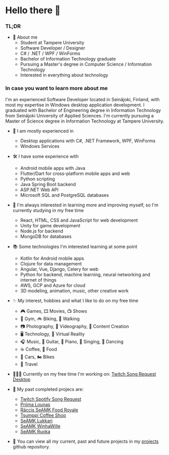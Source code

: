 # Hello there 👋

### TL;DR
- 💭 About me
  - Student at Tampere University
  - Software Developer / Designer
  - C# / .NET / WPF / WinForms
  - Bachelor of Information Technology graduate
  - Pursuing a Master's degree in Computer Science / Information Technology
  - Interested in everything about technology

### In case you want to learn more about me

I'm an experienced Software Developer located in Seinäjoki, Finland, with most my expertise in Windows desktop application development. I graduated with Bachelor of Engineering degree in Information Technology from Seinäjoki University of Applied Sciences. I'm currently pursuing a Master of Science degree in Information Technology at Tampere University.

- 💼 I am mostly experienced in
  - Desktop applications with C#, .NET Framework, WPF, WinForms
  - Windows Services

- 🛠️ I have some experience with
  - Android mobile apps with Java
  - Flutter/Dart for cross-platform mobile apps and web
  - Python scripting
  - Java Spring Boot backend
  - ASP.NET Web API
  - Microsoft SQL and PostgreSQL databases

- 🌱 I'm always interested in learning more and improving myself, so I'm currently studying in my free time
  - React, HTML, CSS and JavaScript for web development
  - Unity for game development
  - Node.js for backend
  - MongoDB for databases

- 📚 Some technologies I'm interested learning at some point
  - Kotlin for Android mobile apps
  - Clojure for data management
  - Angular, Vue, Django, Celery for web
  - Python for backend, machine learning, neural networking and internet of things
  - AWS, GCP and Azure for cloud
  - 3D modeling, animation, music, other creative work

- ✨ My interest, hobbies and what I like to do on my free time
  - 🎮 Games, 🎞️ Movies, 📺 Shows
  - 💪 Gym, 🚲 Biking, 🚶 Walking
  - 📷 Photography, 🎥 Videography, 💽 Content Creation
  - 🖥️ Technology, 🥽 Virtual Reality
  - 🎧 Music, 🎸 Guitar, 🎹 Piano, 🎤 Singing, 🕺 Dancing
  - ☕ Coffee, 🥘 Food
  - 🚗 Cars, 🏍️ Bikes
  - 🧳 Travel

- 👩🏻‍💻 Currently on my free time I'm working on: [Twitch Song Request Desktop](https://github.com/Koodattu/twitch-song-request-desktop)

- 🚀 My past completed projecs are:
  - [Twitch Spotify Song Request](https://github.com/Koodattu/twitch-spotify-song-request)
  - [Priima Lounas](https://github.com/Koodattu/lunch-menu-app)
  - [Räccis SeAMK Food Royale](https://github.com/Koodattu/jere-food-royale-android)
  - [Tsumppi Coffee Shop](https://github.com/Koodattu/tsumppi-coffee-shop)
  - [SeAMK Lukkari](https://github.com/Koodattu/SeAMK-Lukkari)
  - [SeAMK WinhaWille](https://github.com/Koodattu/seamk-winhawille)
  - [SeAMK Ruoka](https://github.com/Koodattu/seamk-ruoka)

- 🧾 You can view all my current, past and future projects in my [projects](https://github.com/Koodattu/projects) github repository.
